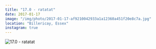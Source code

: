 ```yaml
---
title: "17.0 - ratatat"
date: 2017-01-17
image: "/img/photo/2017-01-17-af9210042933a1a12360a451f20e8c7a.jpg"
location: "Billericay, Essex"
instagram: true
---
```


![17.0 - ratatat](/img/photo/2017-01-17-af9210042933a1a12360a451f20e8c7a.jpg)
